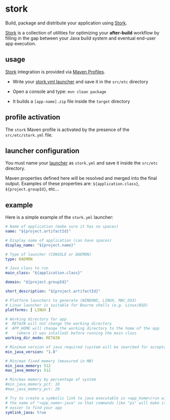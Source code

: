 # stork

Build, package and distribute your application using [Stork](https://github.com/fizzed/stork).

[Stork](https://github.com/fizzed/stork) is a collection of utilities for optimizing your **after-build** workflow by filling in the gap between your Java build system and eventual end-user app execution.

## usage

[Stork](https://github.com/fizzed/stork) integration is provided via [Maven Profiles](http://maven.apache.org/guides/introduction/introduction-to-profiles.html).

* Write your [stork.yml launcher](https://github.com/fizzed/stork#launcher-configuration) and save it in the ```src/etc``` directory

* Open a console and type: ```mvn clean package```

* It builds a ```[app-name].zip``` file inside the ```target``` directory

## profile activation

The ```stork``` Maven profile is activated by the presence of the ```src/etc/stork.yml``` file.

## launcher configuration

You must name your [launcher](https://github.com/fizzed/stork#launcher-configuration) as ```stork.yml``` and save it inside the ```src/etc``` directory.

Maven properties defined here will be resolved and merged into the final output. Examples of these properties are: ```${application.class}```, ```${project.groupId}```, etc...

## example

Here is a simple example of the ```stork.yml``` launcher:

```yml
# Name of application (make sure it has no spaces)
name: "${project.artifactId}"

# Display name of application (can have spaces)
display_name: "${project.name}"

# Type of launcher (CONSOLE or DAEMON)
type: DAEMON

# Java class to run
main_class: "${application.class}"

domain: "${project.groupId}"

short_description: "${project.artifactId}"

# Platform launchers to generate (WINDOWS, LINUX, MAC_OSX)
# Linux launcher is suitable for Bourne shells (e.g. Linux/BSD)
platforms: [ LINUX ]

# Working directory for app
#  RETAIN will not change the working directory
#  APP_HOME will change the working directory to the home of the app
#    (where it was intalled) before running the main class
working_dir_mode: RETAIN

# Minimum version of java required (system will be searched for acceptable jvm)
min_java_version: "1.8"

# Min/max fixed memory (measured in MB)
min_java_memory: 512
max_java_memory: 512

# Min/max memory by percentage of system
#min_java_memory_pct: 10
#max_java_memory_pct: 20

# Try to create a symbolic link to java executable in <app_home>/run with
# the name of "<app_name>-java" so that commands like "ps" will make it
# easier to find your app
symlink_java: true
```
